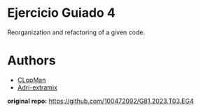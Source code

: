 # Ejercicio Guiado 4

Reorganization and refactoring of a given code.

# Authors 

- [CLopMan](https://github.com/CLopMan)
- [Adri-extramix](https://github.com/Adri-Extremix)

**original repo:** https://github.com/100472092/G81.2023.T03.EG4
